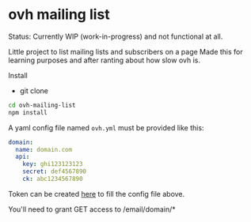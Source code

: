 ovh mailing list
=================
Status: Currently WIP (work-in-progress) and not functional at all.


Little project to list mailing lists and subscribers on a page
Made this for learning purposes and after ranting about how slow ovh is.

Install

* git clone
```bash
cd ovh-mailing-list
npm install
```

A yaml config file named `ovh.yml` must be provided like this:

```yml
domain:
  name: domain.com
  api:
    key: ghi123123123
    secret: def4567890
    ck: abc1234567890
```

Token can be created [here](https://www.ovh.com/auth/api/createToken) to fill the config file above.

You'll need to grant GET access to /email/domain/*
